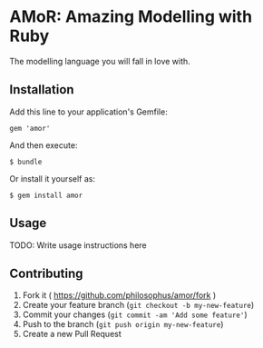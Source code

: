 # AMoR: Amazing Modelling with Ruby

The modelling language you will fall in love with.

## Installation

Add this line to your application's Gemfile:

    gem 'amor'

And then execute:

    $ bundle

Or install it yourself as:

    $ gem install amor

## Usage

TODO: Write usage instructions here

## Contributing

1. Fork it ( https://github.com/philosophus/amor/fork )
2. Create your feature branch (`git checkout -b my-new-feature`)
3. Commit your changes (`git commit -am 'Add some feature'`)
4. Push to the branch (`git push origin my-new-feature`)
5. Create a new Pull Request
